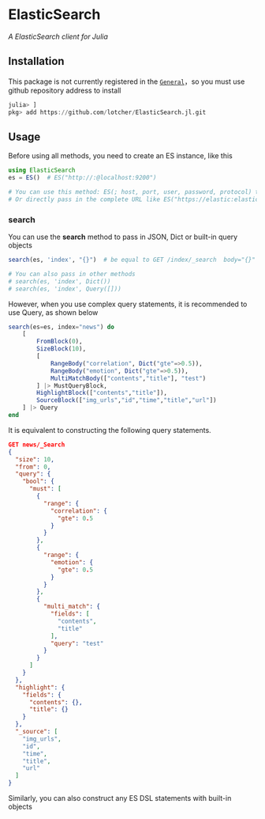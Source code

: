 # ElasticSearch
*A ElasticSearch client for Julia*

## Installation

This package is not currently registered in the [`General`](https://github.com/JuliaRegistries/General)，so you must use github repository address to install

```julia
julia> ]
pkg> add https://github.com/lotcher/ElasticSearch.jl.git
```

## Usage

Before using all methods, you need to create an ES instance, like this

```julia
using ElasticSearch
es = ES()  # ES("http://:@localhost:9200")

# You can use this method: ES(; host, port, user, password, protocol) to construct the client you need
# Or directly pass in the complete URL like ES("https://elastic:elastic@localhost:9300")
```

### search

You can use the **search** method to pass in JSON, Dict or built-in query objects

```julia
search(es, 'index', "{}")  # be equal to GET /index/_search  body="{}"

# You can also pass in other methods
# search(es, 'index', Dict())
# search(es, 'index', Query([]))
```

However, when you use complex query statements, it is recommended to use Query, as shown below

```Julia	
search(es=es, index="news") do
	[
        FromBlock(0),
        SizeBlock(10),
        [
            RangeBody("correlation", Dict("gte"=>0.5)),
            RangeBody("emotion", Dict("gte"=>0.5)),
            MultiMatchBody(["contents","title"], "test")
        ] |> MustQueryBlock,
        HighlightBlock(["contents","title"]),
        SourceBlock(["img_urls","id","time","title","url"])
    ] |> Query
end
```

It is equivalent to constructing the following query statements. 

```json
GET news/_Search
{
  "size": 10,
  "from": 0,
  "query": {
    "bool": {
      "must": [
        {
          "range": {
            "correlation": {
              "gte": 0.5
            }
          }
        },
        {
          "range": {
            "emotion": {
              "gte": 0.5
            }
          }
        },
        {
          "multi_match": {
            "fields": [
              "contents",
              "title"
            ],
            "query": "test"
          }
        }
      ]
    }
  },
  "highlight": {
    "fields": {
      "contents": {},
      "title": {}
    }
  },
  "_source": [
    "img_urls",
    "id",
    "time",
    "title",
    "url"
  ]
}
```

Similarly, you can also construct any ES DSL statements with built-in objects

